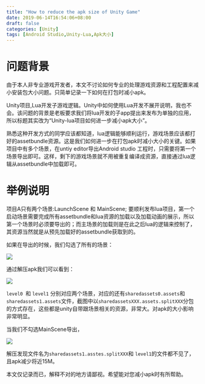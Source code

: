 ```yaml
---
title: "How to reduce the apk size of Unity Game"
date: 2019-06-14T16:54:06+08:00
draft: false
categories: [Unity]
tags: [Android Studio,Unity-Lua,Apk大小]
---
```




# 问题背景
由于本人非专业游戏开发者，本文不讨论如何专业的处理游戏资源和工程配置来减小安装包大小问题。只简单记录一下如何在打包时减小apk。

Unity项目,Lua开发子游戏逻辑。Unity中如何使用Lua开发不展开说明，我也不会。该问题的背景是老板要求我们将lua开发的子app提出来发布为单独的应用，所以标题其实改为“Unity-lua项目如何进一步减小apk大小”。

熟悉这种开发方式的同学应该都知道，lua逻辑能够顺利运行，游戏场景应该都打好的assetbundle资源。这是我们如何进一步在打包apk时减小大小的关键。如果项目中有多个场景，在untiy editor导出Android studio 工程时，只需要将第一个场景导出即可。这样，剩下的游戏场景就不用被重复编译成资源，直接通过lua逻辑从assetbundle中加载即可。

# 举例说明

项目A只有两个场景:LaunchScene 和 MainScene; 要顺利发布lua项目，第一个启动场景需要完成所有assetbundle和lua资源的加载以及加载动画的展示，所以第一个场景时必须要导出的；而主场景的加载则是在此之后lua的逻辑来控制了，其资源当然就是从预先加载好的assetbundle获取到的。

如果在导出的时候，我们勾选了所有的场景：

![](/img/06_unity_apk/01.png)

通过解压apk我们可以看到：

![](/img/06_unity_apk/02.png)

`level0 `和 `level1` 分别对应两个场景，对应的还有`sharedassets0.assets`和`sharedassets1.assets`文件，截图中以`sharedassetsXXX.assets.splitXXX`分包的方式存在，这些都是unity自带跟场景相关的资源，非常大。对apk的大小影响非常明显。

当我们不勾选MainScene导出，

![](/img/06_unity_apk/03.png)

解压发现文件名为`sharedassets1.asstes.splitXXX`和 `level1`的文件都不见了，且apk减少将近15M。

本文仅记录而已，解释不对的地方请鄙视。希望能对您减小apk时有所帮助。
